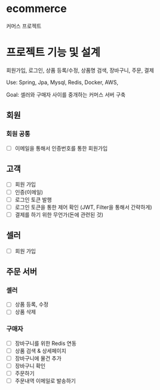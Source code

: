 # ecommerce
커머스 프로젝트

# 프로젝트 기능 및 설계
회원가입, 로그인, 상품 등록/수정, 상품명 검색, 장바구니, 주문, 결제

Use: Spring, Jpa, Mysql, Redis, Docker, AWS, 

Goal: 셀러와 구매자 사이를 중개하는 커머스 서버 구축

## 회원
### 회원 공통
- [ ] 이메일을 통해서 인증번호를 통한 회원가입 

## 고객
- [ ] 회원 가입
- [ ] 인증(이메일)
- [ ] 로그인 토큰 발행
- [ ] 로그인 토큰을 통한 제어 확인 (JWT, Filter을 통해서 간략하게)
- [ ] 결제를 하기 위한 무언가(돈에 관련된 것)

## 셀러
- [ ] 회원 가입

## 주문 서버

### 셀러
- [ ] 상품 등록, 수정
- [ ] 상품 삭제

### 구매자
- [ ] 장바구니를 위한 Redis 연동
- [ ] 상품 검색 & 상세페이지
- [ ] 장바구니에 물건 추가
- [ ] 장바구니 확인
- [ ] 주문하기
- [ ] 주문내역 이메일로 발송하기

